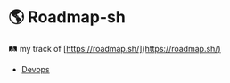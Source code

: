 # 🌎 Roadmap-sh

🛤 my track of [https://roadmap.sh/](https://roadmap.sh/)

- [Devops](./devops/README.md)
